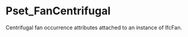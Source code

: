 # Pset_FanCentrifugal

Centrifugal fan occurrence attributes attached to an instance of IfcFan.
<!-- end of short definition -->

